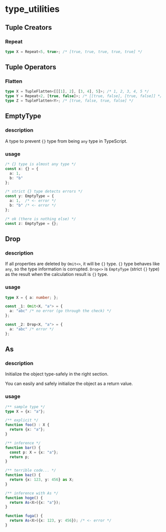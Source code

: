 # type_utilities


## Tuple Creators

### Repeat

```ts
type X = Repeat<5, true>; /* [true, true, true, true, true] */
```

## Tuple Operators

### Flatten

```ts
type X = TupleFlatten<[[[1], 2], [3, 4], 5]>; /* 1, 2, 3, 4, 5 */
type Y = Repeat<2, [true, false]>; /* [[true, false], [true, false]] */
type Z = TupleFlatten<Y>; /* [true, false, true, false] */
```

## EmptyType

### description

A type to prevent `{}` type from being `any` type in TypeScript.

### usage

```ts
/* {} type is almost any type */
const x: {} = {
  a: 1,
  b: "b"
};

/* strict {} type detects errors */
const y: EmptyType = {
  a: 1,  /* <- error */
  b: "b" /* <- error */
};

/* ok (there is nothing else) */
const z: EmptyType = {}; 
```

## Drop

### description

If all properties are deleted by `Omit<>`, it will be `{}` type. `{}` type behaves like `any`, so the type information is corrupted. `Drop<>` is `EmptyType` (strict `{}` type) as the result when the calculation result is `{}` type.




### usage

```ts
type X = { a: number; };

const _1: Omit<X, "a"> = {
  a: "abc" /* no error (go through the check) */
};

const _2: Drop<X, "a"> = {
  a: "abc" /* error */
};
```

## As

### description

Initialize the object type-safely in the right section.

You can easily and safely initialize the object as a return value.

### usage

```ts
/** sample type */
type X = {x: "a"};

/** explicit */
function foo() : X {
  return {x: "a"};
}

/** inference */
function bar() {
  const p: X = {x: "a"};
  return p;
}

/** terrible code... */
function baz() {
  return {x: 123, y: 456} as X;
}

/** inference with As */
function hoge() {
  return As<X>({x: "a"});
}

function fuga() {
  return As<X>({x: 123, y: 456}); /* <- error */
}
```
